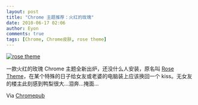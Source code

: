 ```yaml
---
layout: post
title: "Chrome 主题推荐：火红的玫瑰"
date: 2010-06-17 02:06
author: Eyon
comments: true
tags: [Chrome, Chrome皮肤, rose theme]
---
```

<a href="http://img.chromi.org/2010/06/rose-theme.png">![](http://img.chromi.org/2010/06/rose-theme-550x372.png "rose theme")</a>

一款火红的玫瑰 Chrome 主题全新出炉，还没什么人安装，原名叫 [Rose Theme](https://chrome.google.com/extensions/detail/libiphnjkbcfmoaojgdlkeopdomkhlfp#)，在某个特殊的日子给女友或老婆的电脑装上应该换回一个 kiss。无女友的楼主此刻感到鸭梨很大...泪奔...掩面...

Via [Chromepub](http://www.chromepub.com/chrometheme/rose-theme.html)
